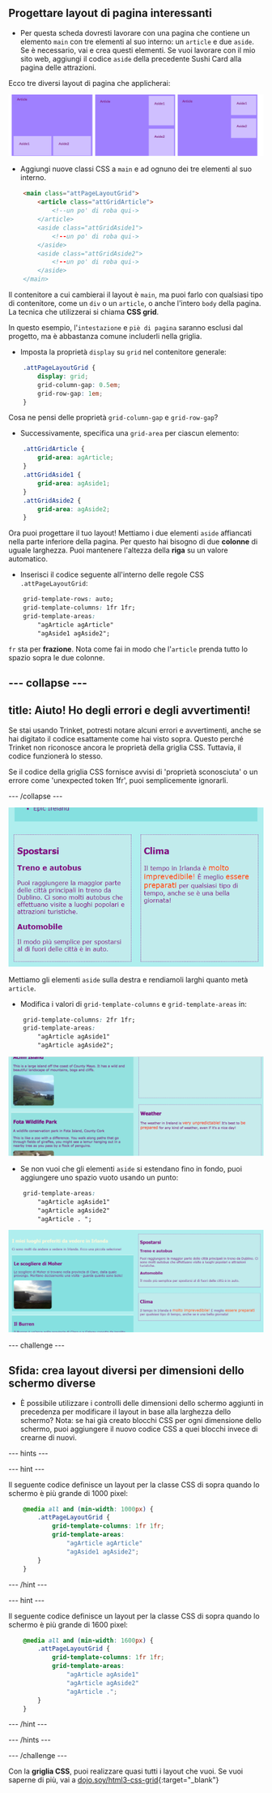 ## Progettare layout di pagina interessanti

+ Per questa scheda dovresti lavorare con una pagina che contiene un elemento `main` con tre elementi al suo interno: un `article` e due `aside`. Se è necessario, vai e crea questi elementi. Se vuoi lavorare con il mio sito web, aggiungi il codice `aside` della precedente Sushi Card alla pagina delle attrazioni. 

Ecco tre diversi layout di pagina che applicherai:

![](images/cssGridLayouts.png)

+ Aggiungi nuove classi CSS a `main` e ad ognuno dei tre elementi al suo interno.

```html
    <main class="attPageLayoutGrid">
        <article class="attGridArticle">
            <!--un po' di roba qui->
        </article>
        <aside class="attGridAside1">
            <!--un po' di roba qui->
        </aside>
        <aside class="attGridAside2">
            <!--un po' di roba qui->
        </aside>
    </main>
```

Il contenitore a cui cambierai il layout è `main`, ma puoi farlo con qualsiasi tipo di contenitore, come un `div` o un `article`, o anche l'intero `body` della pagina. La tecnica che utilizzerai si chiama **CSS grid**.

In questo esempio, l'`intestazione` e `piè di pagina` saranno esclusi dal progetto, ma è abbastanza comune includerli nella griglia.

+ Imposta la proprietà `display` su `grid` nel contenitore generale:

```css
    .attPageLayoutGrid {
        display: grid;
        grid-column-gap: 0.5em;
        grid-row-gap: 1em;
    }
```

Cosa ne pensi delle proprietà `grid-column-gap` e `grid-row-gap`?

+ Successivamente, specifica una `grid-area` per ciascun elemento: 

```css
    .attGridArticle {
        grid-area: agArticle;
    }
    .attGridAside1 {
        grid-area: agAside1;
    }
    .attGridAside2 {
        grid-area: agAside2;
    }
```

Ora puoi progettare il tuo layout! Mettiamo i due elementi `aside` affiancati nella parte inferiore della pagina. Per questo hai bisogno di due **colonne** di uguale larghezza. Puoi mantenere l'altezza della **riga** su un valore automatico.

+ Inserisci il codice seguente all'interno delle regole CSS `.attPageLayoutGrid`:

```css
    grid-template-rows: auto;
    grid-template-columns: 1fr 1fr;
    grid-template-areas: 
        "agArticle agArticle"
        "agAside1 agAside2";
```

`fr` sta per **frazione**. Nota come fai in modo che l'`article` prenda tutto lo spazio sopra le due colonne.

## \--- collapse \---

## title: Aiuto! Ho degli errori e degli avvertimenti!

Se stai usando Trinket, potresti notare alcuni errori e avvertimenti, anche se hai digitato il codice esattamente come hai visto sopra. Questo perché Trinket non riconosce ancora le proprietà della griglia CSS. Tuttavia, il codice funzionerà lo stesso.

Se il codice della griglia CSS fornisce avvisi di 'proprietà sconosciuta' o un errore come 'unexpected token 1fr', puoi semplicemente ignorarli.

\--- /collapse \---

![Gli elementi aside sono affiancati in fondo](images/cssGridAsidesAtBottom.png)

Mettiamo gli elementi `aside` sulla destra e rendiamoli larghi quanto metà `article`.

+ Modifica i valori di `grid-template-columns` e `grid-template-areas` in:

```css
    grid-template-columns: 2fr 1fr;
    grid-template-areas: 
        "agArticle agAside1"
        "agArticle agAside2";
```

![Gli elementi aside sono in basso a destra](images/cssGridAsidesOnRight.png)

+ Se non vuoi che gli elementi `aside` si estendano fino in fondo, puoi aggiungere uno spazio vuoto usando un punto: 

```css
    grid-template-areas: 
        "agArticle agAside1"
        "agArticle agAside2"
        "agArticle . ";
```

![Gli elementi aside sulla destra e non deformati](images/cssGridAsidesTopRight.png)

\--- challenge \---

## Sfida: crea layout diversi per dimensioni dello schermo diverse

+ È possibile utilizzare i controlli delle dimensioni dello schermo aggiunti in precedenza per modificare il layout in base alla larghezza dello schermo? Nota: se hai già creato blocchi CSS per ogni dimensione dello schermo, puoi aggiungere il nuovo codice CSS a quei blocchi invece di crearne di nuovi.

\--- hints \---

\--- hint \---

Il seguente codice definisce un layout per la classe CSS di sopra quando lo schermo è più grande di 1000 pixel:

```css
    @media all and (min-width: 1000px) {
        .attPageLayoutGrid {
            grid-template-columns: 1fr 1fr;
            grid-template-areas: 
                "agArticle agArticle"
                "agAside1 agAside2";
        }
    }  
```

\--- /hint \---

\--- hint \---

Il seguente codice definisce un layout per la classe CSS di sopra quando lo schermo è più grande di 1600 pixel:

```css
    @media all and (min-width: 1600px) {
        .attPageLayoutGrid {
            grid-template-columns: 1fr 1fr;
            grid-template-areas: 
                "agArticle agAside1"
                "agArticle agAside2"
                "agArticle .";
        }
    }  
```

\--- /hint \---

\--- /hints \---

\--- /challenge \---

Con la **griglia CSS**, puoi realizzare quasi tutti i layout che vuoi. Se vuoi saperne di più, vai a [dojo.soy/html3-css-grid](http://dojo.soy/html3-css-grid){:target="_blank"}